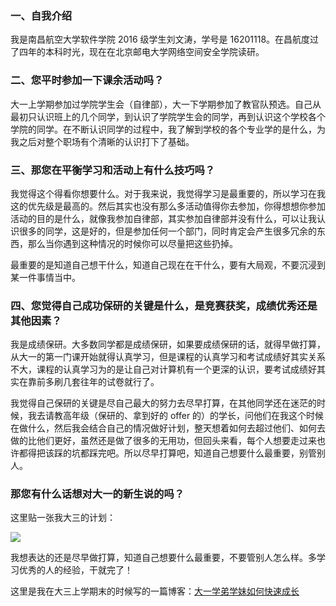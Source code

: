 ### 一、自我介绍

我是南昌航空大学软件学院 2016 级学生刘文涛，学号是 16201118。在昌航度过了四年的本科时光，现在在北京邮电大学网络空间安全学院读研。

### 二、您平时参加一下课余活动吗？

大一上学期参加过学院学生会（自律部），大一下学期参加了教官队预选。自己从最初只认识班上的几个同学，到认识了学院学生会的同学，再到认识这个学校各个学院的同学。在不断认识同学的过程中，我了解到学校的各个专业学的是什么，为我之后对整个职场有个清晰的认识打下了基础。

### 三、那您在平衡学习和活动上有什么技巧吗？

我觉得这个得看你想要什么。对于我来说，我觉得学习是最重要的，所以学习在我这的优先级是最高的。然后其实也没有那么多活动值得你去参加，你得想想你参加活动的目的是什么，就像我参加自律部，其实参加自律部并没有什么，可以让我认识很多的同学，这是好的，但是参加任何一个部门，同时肯定会产生很多冗余的东西，那么当你遇到这种情况的时候你可以尽量把这些扔掉。

最重要的是知道自己想干什么，知道自己现在在干什么，要有大局观，不要沉浸到某一件事情当中。

### 四、您觉得自己成功保研的关键是什么，是竞赛获奖，成绩优秀还是其他因素？

我是成绩保研。大多数同学都是成绩保研，如果要成绩保研的话，就得早做打算，从大一的第一门课开始就得认真学习，但是课程的认真学习和考试成绩好其实关系不大，课程的认真学习为的是让自己对计算机有一个更深的认识，要考试成绩好其实在靠前多刷几套往年的试卷就行了。

我觉得自己保研的关键是尽自己最大的努力去尽早打算，在其他同学还在迷茫的时候，我去请教高年级（保研的、拿到好的 offer 的）的学长，问他们在我这个时候在做什么，然后我会结合自己的情况做好计划，整天想着如何去超过他们、如何去做的比他们更好，虽然还是做了很多的无用功，但回头来看，每个人想要走过来也许都得把该踩的坑都踩完吧。所以尽早打算吧，知道自己想要什么最重要，别管别人。

### 那您有什么话想对大一的新生说的吗？

这里贴一张我大三的计划：

![](https://winterliublog.oss-cn-beijing.aliyuncs.com/winterliu-notes/采访/20201107181427.png)

我想表达的还是尽早做打算，知道自己想要什么最重要，不要管别人怎么样。多学习优秀的人的经验，干就完了！

这里是我在大三上学期末的时候写的一篇博客：[大一学弟学妹如何快速成长]()